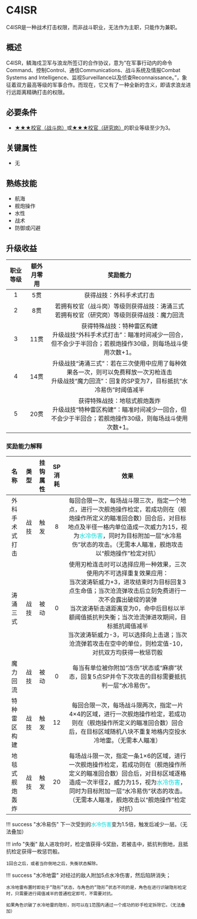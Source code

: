 # C4ISR

C4ISR是一种战术打击权限，而非战斗职业，无法作为主职，只能作为兼职。

## 概述

C4ISR，鳞海戍卫军与浪龙所签订的合作协议，意为“在军事行动内的命令Command、控制Control、通信Communications、战斗系统及情报Combat Systems and Intelligence、监视Surveillance以及侦查Reconnaissance。”，象征着双方最高等级的军事合作。而现在，它又有了一种全新的含义，即请求浪龙进行远距离精确打击的权限。

## 必要条件

* <a href="../battlecadet" target="_blank">★★★校官（战斗岗）</a>或<a href="../r&dcadet" target="_blank">★★★校官（研究岗）</a>的职业等级至少为3。

## 关键属性

* 无

## 熟练技能

* 航海
* 舰炮操作
* 水性
* 战术
* 防御或闪避

## 升级收益

职业等级|额外月零用|奖励能力
:--:|:--:|:--:
1|5贯|获得战技：外科手术式打击
2|8贯|若拥有校官（战斗岗）等级则获得战技：涛涌三式<br>若拥有校官（研究岗）等级则获得战技：魔力回流
3|11贯|获得特殊战技：特种雷区构建<br>升级战技“外科手术式打击”：瞄准时间减少一回合，但不会少于半回合；若舰炮操作30级，则每场战斗使用次数+1。
4|14贯|升级战技“涛涌三式”：若在三次使用中应用了每种效果各一次，则可以免费释放一次刃枪连击<br>升级战技“魔力回流”：回复的SP变为7，目标抵抗“水冷易伤”时阈值减半
5|20贯|获得特殊战技：地毯式舰炮轰炸<br>升级战技“特种雷区构建”：瞄准时间减少一回合，但不会少于半回合；若舰炮操作30级，则每场战斗使用次数+1。

### 奖励能力解释

名称|类型|挂钩属性|SP消耗|效果
:--:|:--:|:--:|:--:|:--:
外科手术式打击|战技|触发|8|每回合限一次，每场战斗限三次，指定一个地点，进行一次舰炮操作检定，若成功则在（舰炮操作所定义的瞄准回合数）回合后，对目标地点及半径一格内单位造成一次威力为15，视为<font color="#00dbdb">水冷伤害</font>，同时为目标附加一层“水冷易伤”状态的攻击。（无需本人瞄准，舰炮攻击以“舰炮操作”检定对抗）
涛涌三式|战技|被动|0|使用刃枪连击时可以选择应用一种效果，三次使用内不可选择重复效果应用：<br>当次波涛斩威力+3，进攻结束时为目标回复3点生命值；当次沧流弹攻击后立刻免费进行一次不会露出破绽的装弹<br>当次波涛斩击退距离变为0，命中后目标以半额阈值抵抗判失衡；当次沧流弹进攻期间，目标抵抗阈值减半<br>当次波涛斩威力-3，可以选择向上击退；当次沧流弹若攻击在空中的单位，则检定值-10，对抗双方均获得一枚惩罚骰
魔力回流|战技|被动|0|每当有单位被你附加“冻伤”状态或“麻痹”状态，回复5点SP并令下次攻击的目标需要抵抗判一层“水冷易伤”。
特种雷区构建|战技|触发|12|每回合限一次，每场战斗限两次，指定一片4×4的区域，进行一次舰炮操作检定，若成功则在（舰炮操作所定义的瞄准回合数）回合后，在目标区域随机八块不重复地格内空投水冷地雷。（无需本人瞄准）
地毯式舰炮轰炸|战技|触发|20|每场战斗限一次，指定一条1×6的区域，进行一次舰炮操作检定，若成功则在（舰炮操作所定义的瞄准回合数）回合后，对目标区域逐格造成一次半径2，威力为15，视为<font color="#00dbdb">水冷伤害</font>，同时为目标附加一层“水冷易伤”状态的攻击。（无需本人瞄准，舰炮攻击以“舰炮操作”检定对抗）

!!! success "水冷易伤"
    下一次受到的<font color="#00dbdb">水冷伤害</font>变为1.5倍，触发后减少一层。（无法叠加）

!!! info "失衡"
    敌人进攻你时，检定值获得-5奖励，若被击中，抵抗判倒地，且抵抗检定获得一枚惩罚骰。

    1回合之后，或者当你倒地之后，失衡状态解除。

!!! success "水冷地雷"
    对经过的敌人附加5点水冷伤害，然后陷阱消失；

    水冷地雷布置时即处于“隐形”状态，与角色的“隐形”状态不同的是，角色在进行识破隐形检定时，只需要进行阈值减半的普通检定即可，不需要对抗。

    如果角色识破了水冷地雷的隐形，则可以在1范围内通过一个成功的妙手检定拆除它。（无法叠加）
